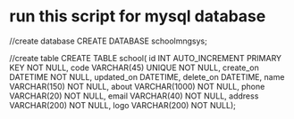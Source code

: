# run this script for mysql database

//create database
CREATE DATABASE schoolmngsys;

//create table
CREATE TABLE school(
    id INT AUTO_INCREMENT PRIMARY KEY NOT NULL,
    code VARCHAR(45) UNIQUE NOT NULL,
    create_on DATETIME NOT NULL,
    updated_on DATETIME,
    delete_on DATETIME,
    name VARCHAR(150) NOT NULL,
    about VARCHAR(1000) NOT NULL,
    phone VARCHAR(20) NOT NULL,
    email VARCHAR(40) NOT NULL,
    address VARCHAR(200) NOT NULL,
    logo VARCHAR(200) NOT NULL);